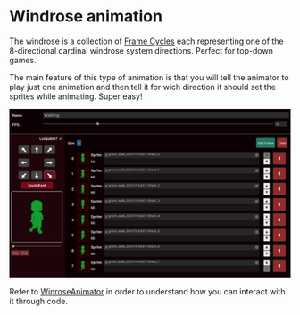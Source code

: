 # Windrose animation

The windrose is a collection of [Frame Cycles](../animations-manager/index.md#frame-cycle) each representing one of the 8-directional cardinal windrose system directions. Perfect for top-down games.

The main feature of this type of animation is that you will tell the animator to play just one animation and then tell it for wich direction it should set the sprites while animating. Super easy!

![Windrose Animation](../../images/windrose-animation.png)

Refer to [WinroseAnimator](../sprite-animator/windrose-animator.md) in order to understand how you can interact with it through code.
